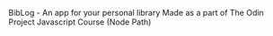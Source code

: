 BibLog - An app for your personal library
Made as a part of The Odin Project
Javascript Course (Node Path)